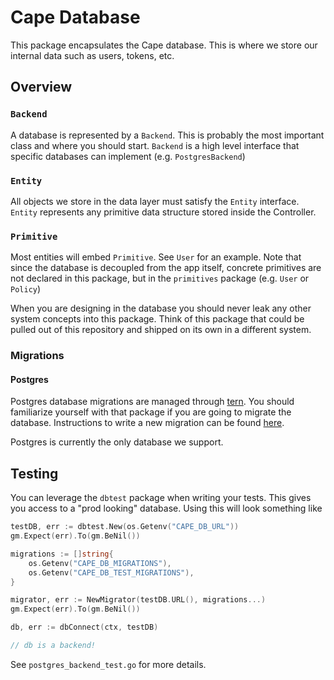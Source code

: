 # Cape Database

This package encapsulates the Cape database. This is where we store our internal data such as users, tokens, etc.

## Overview

### `Backend`

A database is represented by a `Backend`.  This is probably the most important class and where you should start.
`Backend` is a high level interface that specific databases can implement (e.g. `PostgresBackend`)

### `Entity`

All objects we store in the data layer must satisfy the `Entity` interface. `Entity` represents any primitive data 
structure stored inside the Controller.

### `Primitive`

Most entities will embed `Primitive`. See `User` for an example. Note that since the database is decoupled from
the app itself, concrete primitives are not declared in this package, but in the `primitives` package (e.g. `User` or `Policy`)

When you are designing in the database you should never leak any other system concepts into this package. Think of this
package that could be pulled out of this repository and shipped on its own in a different system.

### Migrations

#### Postgres

Postgres database migrations are managed through [tern](https://github.com/jackc/tern). You should familiarize yourself with that
package if you are going to migrate the database.  Instructions to write a new migration can be found [here](https://github.com/jackc/tern#migrations).

Postgres is currently the only database we support.

## Testing

You can leverage the `dbtest` package when writing your tests. This gives you access to a "prod looking" database.
Using this will look something like

```go
testDB, err := dbtest.New(os.Getenv("CAPE_DB_URL"))
gm.Expect(err).To(gm.BeNil())

migrations := []string{
    os.Getenv("CAPE_DB_MIGRATIONS"),
    os.Getenv("CAPE_DB_TEST_MIGRATIONS"),
}

migrator, err := NewMigrator(testDB.URL(), migrations...)
gm.Expect(err).To(gm.BeNil())

db, err := dbConnect(ctx, testDB)

// db is a backend!
``` 

See `postgres_backend_test.go` for more details.